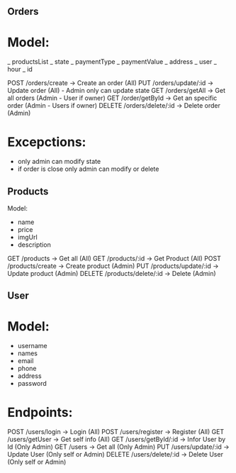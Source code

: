 ## Orders

# Model:

_ productsList
_ state
_ paymentType
_ paymentValue
_ address
_ user
_ hour
_ id

POST /orders/create -> Create an order (All)
PUT /orders/update/:id -> Update order (All) - Admin only can update state
GET /orders/getAll -> Get all orders (Admin - User if owner)
GET /order/getById -> Get an specific order (Admin - Users if owner)
DELETE /orders/delete/:id -> Delete order (Admin)

# Excepctions:

- only admin can modify state
- if order is close only admin can modify or delete

## Products

Model:

- name
- price
- imgUrl
- description

GET /products -> Get all (All)
GET /products/:id -> Get Product (All)
POST /products/create -> Create product (Admin)
PUT /products/update/:id -> Update product (Admin)
DELETE /products/delete/:id -> Delete (Admin)

## User

# Model:

- username
- names
- email
- phone
- address
- password

# Endpoints:

POST /users/login -> Login (All)
POST /users/register -> Register (All)
GET /users/getUser -> Get self info (All)
GET /users/getById/:id -> Infor User by Id (Only Admin)
GET /users -> Get all (Only Admin)
PUT /users/update/:id -> Update User (Only self or Admin)
DELETE /users/delete/:id -> Delete User (Only self or Admin)
